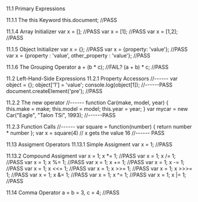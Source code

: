 11.1 Primary Expressions

11.1.1 The this Keyword
this.document; //PASS

11.1.4 Array Initializer
var x = []; //PASS
var x = [1]; //PASS
var x = [1,2]; //PASS

11.1.5 Object Initializer
var x = {}; //PASS
var x = {property: 'value'}; //PASS
var x = {property : 'value', other_property : 'value'}; //PASS

11.1.6 The Grouping Operator
a + (b * c); //FAIL?
(a + b) * c; //PASS

11.2 Left-Hand-Side Expressions
11.2.1 Property Accessors
//------
var object = {};
object['1'] = 'value';
console.log(object[1]);
//------PASS
document.createElement('pre'); //PASS

11.2.2 The new operator
//------
function Car(make, model, year) {
  this.make = make;
  this.model = model;
  this.year = year;
}
var mycar = new Car("Eagle", "Talon TSi", 1993);
//------PASS

11.2.3 Function Calls
//------
var square = function(number) { return number * number };
var x = square(4) // x gets the value 16
//------ PASS



11.13 Assigment Operators
11.13.1 Simple Assigment
var x = 1; //PASS

11.13.2 Compound Assigment
var x = 1; x *= 1; //PASS
var x = 1; x /= 1; //PASS
var x = 1; x %= 1; //PASS
var x = 1; x += 1; //PASS
var x = 1; x -= 1; //PASS
var x = 1; x <<= 1; //PASS
var x = 1; x >>= 1; //PASS
var x = 1; x >>>= 1; //PASS
var x = 1; x &= 1; //PASS
var x = 1; x ^= 1; //PASS
var x = 1; x |= 1; //PASS

11.14 Comma Operator
a = b = 3, c = 4; //PASS

